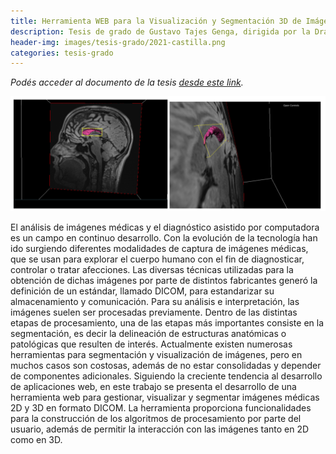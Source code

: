 ```yaml
---
title: Herramienta WEB para la Visualización y Segmentación 3D de Imágenes Médicas
description: Tesis de grado de Gustavo Tajes Genga, dirigida por la Dra. Mariana del Fresno y el Dr. Juan D'Amato.
header-img: images/tesis-grado/2021-castilla.png
categories: tesis-grado
---
```


*Podés acceder al documento de la tesis [desde este link](https://www.ridaa.unicen.edu.ar/xmlui/bitstream/handle/123456789/2955/Tesis%20de%20Grado%20-%20Gustavo%20Tajes%20Genga.pdf?sequence=1&isAllowed=y).*

<div class="image-post-container">
    <img src="/images/tesis-grado/2021-genga.png"/>
</div>

El análisis de imágenes médicas y el diagnóstico asistido por computadora es un campo en continuo desarrollo. Con la evolución de la tecnología han ido surgiendo diferentes modalidades de captura de imágenes médicas, que se usan para explorar el cuerpo humano con el fin de diagnosticar, controlar o tratar afecciones. Las diversas técnicas utilizadas para la obtención de dichas imágenes por parte de distintos fabricantes generó la definición de un estándar, llamado DICOM, para estandarizar su almacenamiento y comunicación. Para su análisis e interpretación, las imágenes suelen ser procesadas previamente. Dentro de las distintas etapas de procesamiento, una de las etapas más importantes consiste en la segmentación, es decir la delineación de estructuras anatómicas o patológicas que resulten de interés. Actualmente existen numerosas herramientas para segmentación y visualización de imágenes, pero en muchos casos son costosas, además de no estar consolidadas y depender de componentes adicionales. Siguiendo la creciente tendencia al desarrollo de aplicaciones web, en este trabajo se presenta el desarrollo de una herramienta web para gestionar, visualizar y segmentar imágenes médicas 2D y 3D en formato DICOM. La herramienta proporciona funcionalidades para la construcción de los algoritmos de procesamiento por parte del usuario, además de permitir la interacción con las imágenes tanto en 2D como en 3D.